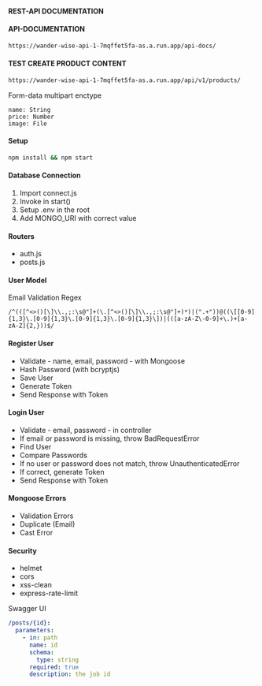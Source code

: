 #### REST-API DOCUMENTATION

#### API-DOCUMENTATION
```bash
https://wander-wise-api-1-7mqffet5fa-as.a.run.app/api-docs/
```

#### TEST CREATE PRODUCT CONTENT
```bash
https://wander-wise-api-1-7mqffet5fa-as.a.run.app/api/v1/products/
```

Form-data multipart enctype
```
name: String
price: Number
image: File
```


#### Setup


```bash
npm install && npm start
```

#### Database Connection

1. Import connect.js
2. Invoke in start()
3. Setup .env in the root
4. Add MONGO_URI with correct value

#### Routers

- auth.js
- posts.js

#### User Model

Email Validation Regex

```regex
/^(([^<>()[\]\\.,;:\s@"]+(\.[^<>()[\]\\.,;:\s@"]+)*)|(".+"))@((\[[0-9]{1,3}\.[0-9]{1,3}\.[0-9]{1,3}\.[0-9]{1,3}\])|(([a-zA-Z\-0-9]+\.)+[a-zA-Z]{2,}))$/
```

#### Register User

- Validate - name, email, password - with Mongoose
- Hash Password (with bcryptjs)
- Save User
- Generate Token
- Send Response with Token

#### Login User

- Validate - email, password - in controller
- If email or password is missing, throw BadRequestError
- Find User
- Compare Passwords
- If no user or password does not match, throw UnauthenticatedError
- If correct, generate Token
- Send Response with Token

#### Mongoose Errors

- Validation Errors
- Duplicate (Email)
- Cast Error

#### Security

- helmet
- cors
- xss-clean
- express-rate-limit

Swagger UI

```yaml
/posts/{id}:
  parameters:
    - in: path
      name: id
      schema:
        type: string
      required: true
      description: the job id
```
